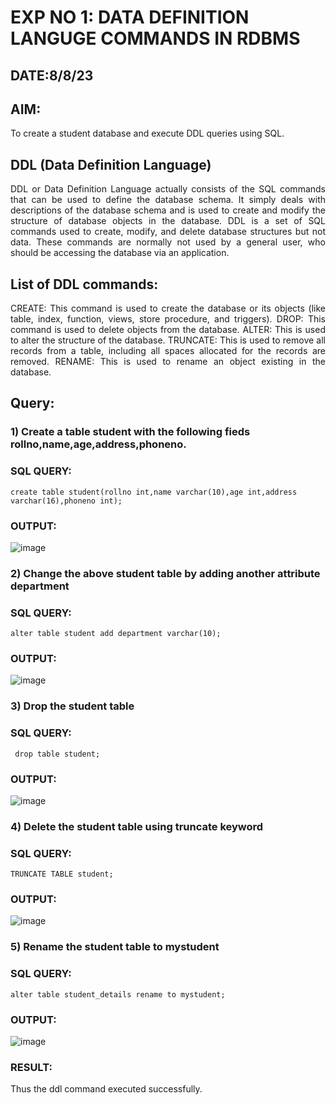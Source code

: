 # EXP NO 1: DATA DEFINITION LANGUGE COMMANDS IN RDBMS
## DATE:8/8/23
## AIM:
To create a student database and execute DDL queries using SQL.


## DDL (Data Definition Language)
<div align="justify">
DDL or Data Definition Language actually consists of the SQL commands that can be used to define the database schema. It simply deals with descriptions of the database schema and is used to create and modify the structure of database objects in the database. DDL is a set of SQL commands used to create, modify, and delete database structures but not data. These commands are normally not used by a general user, who should be accessing the database via an application.
</div>
 
## List of DDL commands: 
<div align="justify">
CREATE: This command is used to create the database or its objects (like table, index, function, views, store procedure, and triggers).
DROP: This command is used to delete objects from the database.
ALTER: This is used to alter the structure of the database.
TRUNCATE: This is used to remove all records from a table, including all spaces allocated for the records are removed.
RENAME: This is used to rename an object existing in the database.
</div>

## Query:
### 1) Create a table student with the following fieds rollno,name,age,address,phoneno.

### SQL QUERY:
``create table student(rollno int,name varchar(10),age int,address varchar(16),phoneno int);``


### OUTPUT:
![image](https://github.com/vidhyasrikachapalayam/F2_DBMS/assets/119477552/7ad3f674-24aa-4ba6-b3c4-7f39807f05ef)


### 2) Change the above student table by adding another attribute department

### SQL QUERY: 
``alter table student add department varchar(10);``

### OUTPUT:
![image](https://github.com/vidhyasrikachapalayam/F2_DBMS/assets/119477552/401fb920-e013-40f0-b4f6-e865e799a2c8)


### 3) Drop the student table
 
### SQL QUERY: 
`` drop table student;``

### OUTPUT:
![image](https://github.com/vidhyasrikachapalayam/F2_DBMS/assets/119477552/a874af37-2666-4bb1-9b0f-c5daec568cea)

### 4) Delete the student table using truncate keyword

### SQL QUERY: 
``TRUNCATE TABLE student;``

### OUTPUT:
![image](https://github.com/vidhyasrikachapalayam/F2_DBMS/assets/119477552/dea0d717-60db-4512-82b8-94f68b393c42)

### 5) Rename the student table to mystudent

### SQL QUERY: 
``alter table student_details rename to mystudent;``

### OUTPUT:

![image](https://github.com/vidhyasrikachapalayam/F2_DBMS/assets/119477552/40122519-3b7c-4ad8-b450-8f7d9d181d1c)

### RESULT:
Thus the ddl command executed successfully.
